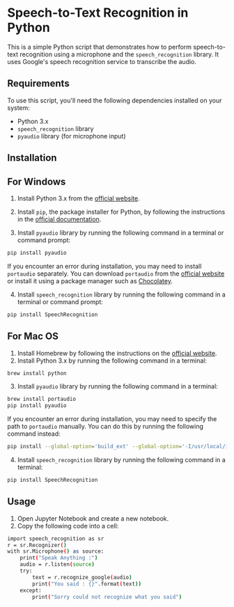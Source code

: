 # Speech-to-Text Recognition in Python
This is a simple Python script that demonstrates how to perform speech-to-text recognition using a microphone and the ```speech_recognition``` library. It uses Google's speech recognition service to transcribe the audio.

## Requirements
To use this script, you'll need the following dependencies installed on your system:

- Python 3.x
- ```speech_recognition``` library
- ```pyaudio``` library (for microphone input)

## Installation
## For Windows
1. Install Python 3.x from the [official website](https://www.python.org/downloads/).

2. Install ```pip```, the package installer for Python, by following the instructions in the [official documentation](https://pip.pypa.io/en/stable/installation/).

3. Install ```pyaudio``` library by running the following command in a terminal or command prompt:

```bash
pip install pyaudio
```
If you encounter an error during installation, you may need to install ```portaudio``` separately. You can download ```portaudio``` from the [official website](http://www.portaudio.com/download.html) or install it using a package manager such as [Chocolatey](https://community.chocolatey.org/packages?q=404).

4. Install ```speech_recognition``` library by running the following command in a terminal or command prompt:

```bash
pip install SpeechRecognition
```
## For Mac OS
1. Install Homebrew by following the instructions on the [official website](https://brew.sh/).
2. Install Python 3.x by running the following command in a terminal:

```bash
brew install python
```
3. Install ```pyaudio``` library by running the following command in a terminal:

```bash
brew install portaudio
pip install pyaudio
```
If you encounter an error during installation, you may need to specify the path to ```portaudio``` manually. You can do this by running the following command instead:
```bash
pip install --global-option='build_ext' --global-option='-I/usr/local/include' --global-option='-L/usr/local/lib' pyaudio
```
4. Install ```speech_recognition``` library by running the following command in a terminal:
```bash
pip install SpeechRecognition
```

## Usage
1. Open Jupyter Notebook and create a new notebook.
2. Copy the following code into a cell:

```bash
import speech_recognition as sr
r = sr.Recognizer()
with sr.Microphone() as source:
    print("Speak Anything :")
    audio = r.listen(source)
    try:
        text = r.recognize_google(audio)
        print("You said : {}".format(text))
    except:
        print("Sorry could not recognize what you said")
```


